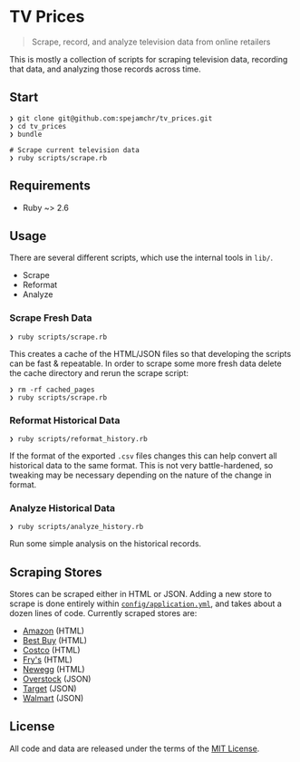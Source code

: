# TV Prices

> Scrape, record, and analyze television data from online retailers

This is mostly a collection of scripts for scraping television data, recording
that data, and analyzing those records across time.

## Start

```shell
❯ git clone git@github.com:spejamchr/tv_prices.git
❯ cd tv_prices
❯ bundle

# Scrape current television data
❯ ruby scripts/scrape.rb
```

## Requirements

- Ruby ~> 2.6

## Usage

There are several different scripts, which use the internal tools in `lib/`.

- Scrape
- Reformat
- Analyze

### Scrape Fresh Data

```shell
❯ ruby scripts/scrape.rb
```

This creates a cache of the HTML/JSON files so that developing the scripts
can be fast & repeatable. In order to scrape some more fresh data delete the
cache directory and rerun the scrape script:

```shell
❯ rm -rf cached_pages
❯ ruby scripts/scrape.rb
```

### Reformat Historical Data

```shell
❯ ruby scripts/reformat_history.rb
```

If the format of the exported `.csv` files changes this can help convert all
historical data to the same format. This is not very battle-hardened, so
tweaking may be necessary depending on the nature of the change in format.

### Analyze Historical Data

```shell
❯ ruby scripts/analyze_history.rb
```

Run some simple analysis on the historical records.

## Scraping Stores

Stores can be scraped either in HTML or JSON. Adding a new store to scrape is
done entirely within [`config/application.yml`][config], and takes about a dozen lines of
code. Currently scraped stores are:

- [Amazon][amazon] (HTML)
- [Best Buy][bestbuy] (HTML)
- [Costco][costco] (HTML)
- [Fry's][frys] (HTML)
- [Newegg][newegg] (HTML)
- [Overstock][overstock] (JSON)
- [Target][target] (JSON)
- [Walmart][walmart] (JSON)

## License

All code and data are released under the terms of the [MIT License][mit].

[config]: https://github.com/spejamchr/tv_prices/blob/master/config/application.yml
[amazon]: https://www.amazon.com
[bestbuy]: https://www.bestbuy.com
[costco]: https://www.costco.com
[frys]: https://www.frys.com
[newegg]: https://www.newegg.com
[overstock]: https://www.overstock.com
[target]: https://www.target.com
[walmart]: https://www.walmart.com
[mit]: https://opensource.org/licenses/MIT
